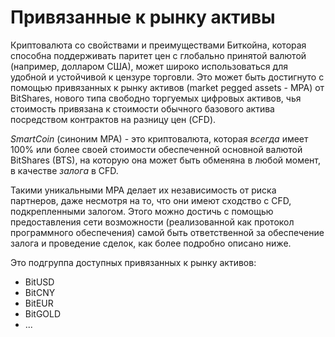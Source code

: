 # Привязанные к рынку активы

Криптовалюта со свойствами и преимуществами Биткойна, которая способна поддерживать паритет цен с глобально принятой валютой (например, долларом США), может широко использоваться для удобной и устойчивой к цензуре торговли. Это может быть достигнуто с помощью привязанных к рынку активов (market pegged assets - MPA) от BitShares, нового типа свободно торгуемых цифровых активов, чья стоимость привязана к стоимости обычного базового актива посредством контрактов на разницу цен (CFD).

*SmartCoin* (синоним MPA) - это криптовалюта, которая *всегда* имеет 100% или более своей стоимости обеспеченной основной валютой BitShares (BTS), на которую она может быть обменяна в любой момент, в качестве *залога* в CFD.

Такими уникальными MPA делает их независимость от риска партнеров, даже несмотря на то, что они имеют сходство с CFD, подкрепленными залогом. Этого можно достичь с помощью предоставления сети возможности (реализованной как протокол программного обеспечения) самой быть ответственной за обеспечение залога и проведение сделок, как более подробно описано ниже.

Это подгруппа доступных привязанных к рынку активов:

* BitUSD
* BitCNY
* BitEUR
* BitGOLD
* ...